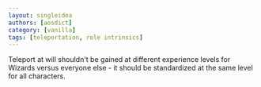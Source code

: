 ```yaml
---
layout: singleidea
authors: [aosdict]
category: [vanilla]
tags: [teleportation, role intrinsics]
---
```

Teleport at will shouldn't be gained at different experience levels for Wizards versus everyone else - it should be standardized at the same level for all characters.
